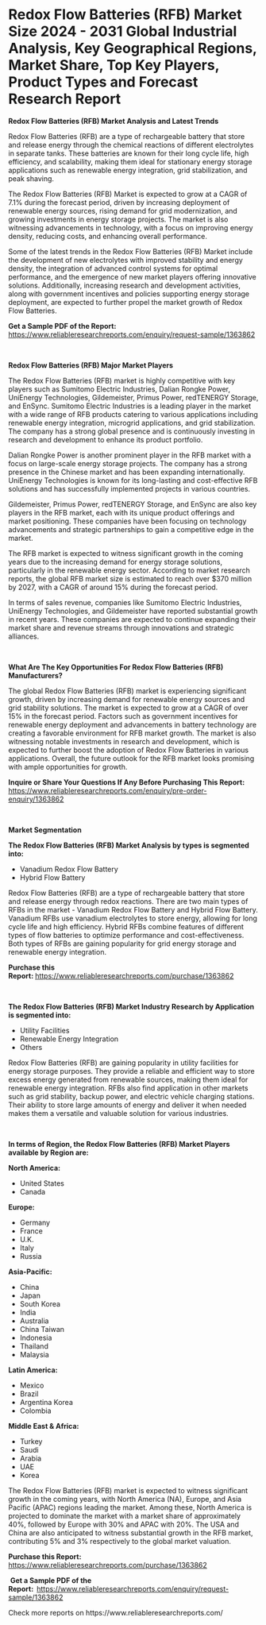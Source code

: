 <p><h1>Redox Flow Batteries (RFB) Market Size 2024 - 2031 Global Industrial Analysis, Key Geographical Regions, Market Share, Top Key Players, Product Types and Forecast Research Report</h1></p><p><strong>Redox Flow Batteries (RFB) Market Analysis and Latest Trends</strong></p>
<p><p>Redox Flow Batteries (RFB) are a type of rechargeable battery that store and release energy through the chemical reactions of different electrolytes in separate tanks. These batteries are known for their long cycle life, high efficiency, and scalability, making them ideal for stationary energy storage applications such as renewable energy integration, grid stabilization, and peak shaving.</p><p>The Redox Flow Batteries (RFB) Market is expected to grow at a CAGR of 7.1% during the forecast period, driven by increasing deployment of renewable energy sources, rising demand for grid modernization, and growing investments in energy storage projects. The market is also witnessing advancements in technology, with a focus on improving energy density, reducing costs, and enhancing overall performance.</p><p>Some of the latest trends in the Redox Flow Batteries (RFB) Market include the development of new electrolytes with improved stability and energy density, the integration of advanced control systems for optimal performance, and the emergence of new market players offering innovative solutions. Additionally, increasing research and development activities, along with government incentives and policies supporting energy storage deployment, are expected to further propel the market growth of Redox Flow Batteries.</p></p>
<p><strong>Get a Sample PDF of the Report:&nbsp;</strong> <a href="https://www.reliableresearchreports.com/enquiry/request-sample/1363862">https://www.reliableresearchreports.com/enquiry/request-sample/1363862</a></p>
<p>&nbsp;</p>
<p><strong>Redox Flow Batteries (RFB) Major Market Players</strong></p>
<p><p>The Redox Flow Batteries (RFB) market is highly competitive with key players such as Sumitomo Electric Industries, Dalian Rongke Power, UniEnergy Technologies, Gildemeister, Primus Power, redTENERGY Storage, and EnSync. Sumitomo Electric Industries is a leading player in the market with a wide range of RFB products catering to various applications including renewable energy integration, microgrid applications, and grid stabilization. The company has a strong global presence and is continuously investing in research and development to enhance its product portfolio.</p><p>Dalian Rongke Power is another prominent player in the RFB market with a focus on large-scale energy storage projects. The company has a strong presence in the Chinese market and has been expanding internationally. UniEnergy Technologies is known for its long-lasting and cost-effective RFB solutions and has successfully implemented projects in various countries.</p><p>Gildemeister, Primus Power, redTENERGY Storage, and EnSync are also key players in the RFB market, each with its unique product offerings and market positioning. These companies have been focusing on technology advancements and strategic partnerships to gain a competitive edge in the market.</p><p>The RFB market is expected to witness significant growth in the coming years due to the increasing demand for energy storage solutions, particularly in the renewable energy sector. According to market research reports, the global RFB market size is estimated to reach over $370 million by 2027, with a CAGR of around 15% during the forecast period.</p><p>In terms of sales revenue, companies like Sumitomo Electric Industries, UniEnergy Technologies, and Gildemeister have reported substantial growth in recent years. These companies are expected to continue expanding their market share and revenue streams through innovations and strategic alliances.</p></p>
<p>&nbsp;</p>
<p><strong>What Are The Key Opportunities For Redox Flow Batteries (RFB) Manufacturers?</strong></p>
<p><p>The global Redox Flow Batteries (RFB) market is experiencing significant growth, driven by increasing demand for renewable energy sources and grid stability solutions. The market is expected to grow at a CAGR of over 15% in the forecast period. Factors such as government incentives for renewable energy deployment and advancements in battery technology are creating a favorable environment for RFB market growth. The market is also witnessing notable investments in research and development, which is expected to further boost the adoption of Redox Flow Batteries in various applications. Overall, the future outlook for the RFB market looks promising with ample opportunities for growth.</p></p>
<p><strong>Inquire or Share Your Questions If Any Before Purchasing This Report:</strong> <a href="https://www.reliableresearchreports.com/enquiry/pre-order-enquiry/1363862">https://www.reliableresearchreports.com/enquiry/pre-order-enquiry/1363862</a></p>
<p>&nbsp;</p>
<p><strong>Market Segmentation</strong></p>
<p><strong>The Redox Flow Batteries (RFB) Market Analysis by types is segmented into:</strong></p>
<p><ul><li>Vanadium Redox Flow Battery</li><li>Hybrid Flow Battery</li></ul></p>
<p><p>Redox Flow Batteries (RFB) are a type of rechargeable battery that store and release energy through redox reactions. There are two main types of RFBs in the market - Vanadium Redox Flow Battery and Hybrid Flow Battery. Vanadium RFBs use vanadium electrolytes to store energy, allowing for long cycle life and high efficiency. Hybrid RFBs combine features of different types of flow batteries to optimize performance and cost-effectiveness. Both types of RFBs are gaining popularity for grid energy storage and renewable energy integration.</p></p>
<p><strong>Purchase this Report:&nbsp;</strong><a href="https://www.reliableresearchreports.com/purchase/1363862">https://www.reliableresearchreports.com/purchase/1363862</a></p>
<p>&nbsp;</p>
<p><strong>The Redox Flow Batteries (RFB) Market Industry Research by Application is segmented into:</strong></p>
<p><ul><li>Utility Facilities</li><li>Renewable Energy Integration</li><li>Others</li></ul></p>
<p><p>Redox Flow Batteries (RFB) are gaining popularity in utility facilities for energy storage purposes. They provide a reliable and efficient way to store excess energy generated from renewable sources, making them ideal for renewable energy integration. RFBs also find application in other markets such as grid stability, backup power, and electric vehicle charging stations. Their ability to store large amounts of energy and deliver it when needed makes them a versatile and valuable solution for various industries.</p></p>
<p>&nbsp;</p>
<p><strong>In terms of Region, the Redox Flow Batteries (RFB) Market Players available by Region are:</strong></p>
<p>
    <p> <strong> North America: </strong>
        <ul>
            <li>United States</li>
            <li>Canada</li>
        </ul>
        </p> 
    <p> <strong> Europe: </strong>
        <ul>
            <li>Germany</li>
            <li>France</li>
            <li>U.K.</li>
            <li>Italy</li>
            <li>Russia</li>
        </ul>
        </p> 
    <p> <strong> Asia-Pacific: </strong>
        <ul>
            <li>China</li>
            <li>Japan</li>
            <li>South Korea</li>
            <li>India</li>
            <li>Australia</li>
            <li>China Taiwan</li>
            <li>Indonesia</li>
            <li>Thailand</li>
            <li>Malaysia</li>
        </ul>
        </p> 
    <p> <strong> Latin America: </strong>
        <ul>
            <li>Mexico</li>
            <li>Brazil</li>
            <li>Argentina Korea</li>
            <li>Colombia</li>
        </ul>
        </p> 
    <p> <strong> Middle East & Africa: </strong>
        <ul>
            <li>Turkey</li>
            <li>Saudi</li>
            <li>Arabia</li>
            <li>UAE</li>
            <li>Korea</li>
        </ul>
    </p>
    </p>
<p><p>The Redox Flow Batteries (RFB) market is expected to witness significant growth in the coming years, with North America (NA), Europe, and Asia Pacific (APAC) regions leading the market. Among these, North America is projected to dominate the market with a market share of approximately 40%, followed by Europe with 30% and APAC with 20%. The USA and China are also anticipated to witness substantial growth in the RFB market, contributing 5% and 3% respectively to the global market valuation.</p></p>
<p><strong>Purchase this Report: </strong><a href="https://www.reliableresearchreports.com/purchase/1363862">https://www.reliableresearchreports.com/purchase/1363862</a></p>
<p>&nbsp;<strong>Get a Sample PDF of the Report:&nbsp;&nbsp;</strong><a href="https://www.reliableresearchreports.com/enquiry/request-sample/1363862">https://www.reliableresearchreports.com/enquiry/request-sample/1363862</a></p>
<p><strong></strong></p>
<p>Check more reports on https://www.reliableresearchreports.com/</p>
